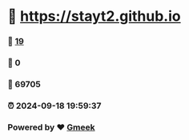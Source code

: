 #   :link: https://stayt2.github.io 
### :page_facing_up: [19](https://stayt2.github.io/tag.html) 
### :speech_balloon: 0 
### :hibiscus: 69705 
### :alarm_clock: 2024-09-18 19:59:37 
### Powered by :heart: [Gmeek](https://github.com/Meekdai/Gmeek)
